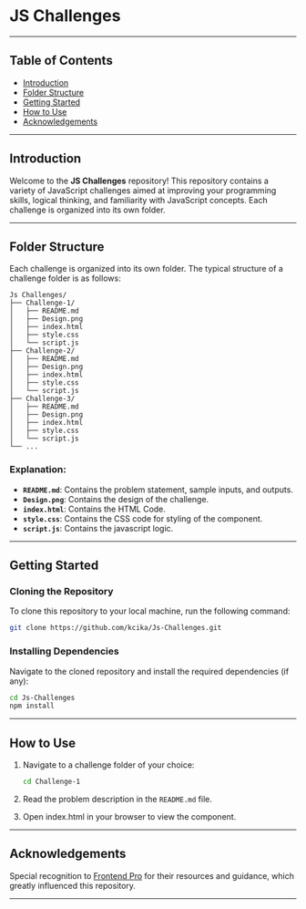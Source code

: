 # JS Challenges

---

## Table of Contents

- [Introduction](#introduction)
- [Folder Structure](#folder-structure)
- [Getting Started](#getting-started)
- [How to Use](#how-to-use)
- [Acknowledgements](#acknowledgements)

---

## Introduction

Welcome to the **JS Challenges** repository! This repository contains a variety of JavaScript challenges aimed at improving your programming skills, logical thinking, and familiarity with JavaScript concepts. Each challenge is organized into its own folder.

---

## Folder Structure

Each challenge is organized into its own folder. The typical structure of a challenge folder is as follows:

```
Js Challenges/
├── Challenge-1/
│   ├── README.md
│   ├── Design.png
│   ├── index.html
│   ├── style.css
│   └── script.js
├── Challenge-2/
│   ├── README.md
│   ├── Design.png
│   ├── index.html
│   ├── style.css
│   └── script.js
├── Challenge-3/
│   ├── README.md
│   ├── Design.png
│   ├── index.html
│   ├── style.css
│   └── script.js
└── ...
```

### Explanation:

- **`README.md`**: Contains the problem statement, sample inputs, and outputs.
- **`Design.png`**: Contains the design of the challenge.
- **`index.html`**: Contains the HTML Code.
- **`style.css`**: Contains the CSS code for styling of the component.
- **`script.js`**: Contains the javascript logic.

---

## Getting Started

### Cloning the Repository

To clone this repository to your local machine, run the following command:

```bash
git clone https://github.com/kcika/Js-Challenges.git
```

### Installing Dependencies

Navigate to the cloned repository and install the required dependencies (if any):

```bash
cd Js-Challenges
npm install
```

---

## How to Use

1. Navigate to a challenge folder of your choice:

   ```bash
   cd Challenge-1
   ```

2. Read the problem description in the `README.md` file.

3. Open index.html in your browser to view the component.

---

## Acknowledgements

Special recognition to [Frontend Pro](https://frontendpro.com) for their resources and guidance, which greatly influenced this repository.

---
